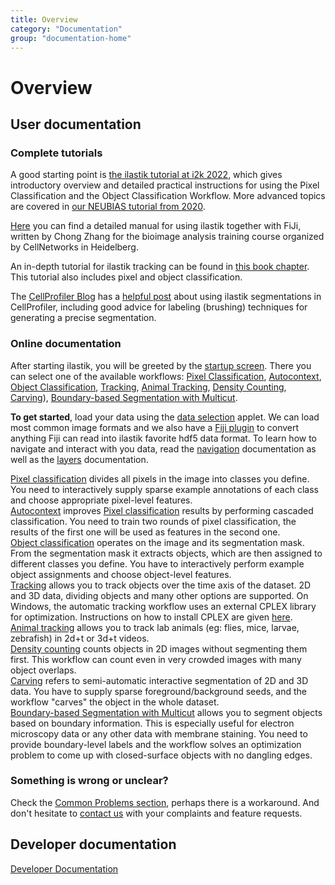 ```yaml
---
title: Overview
category: "Documentation"
group: "documentation-home"
---
```


# Overview

## User documentation

### Complete tutorials

A good starting point is [the ilastik tutorial at i2k 2022](https://youtu.be/F6KbJ487iiU), which gives introductory overview and detailed practical instructions for using the Pixel Classification and the Object Classification Workflow.
More advanced topics are covered in [our NEUBIAS tutorial from 2020](https://youtu.be/_ValtSLeAr0).

[Here]({{site.baseurl}}/documentation/ilastik_manual.pdf) you can find a detailed manual 
for using ilastik together with FiJi, written by Chong Zhang for the bioimage analysis
training course organized by CellNetworks in Heidelberg. 

An in-depth tutorial for ilastik tracking can be found in [this book chapter](https://hci.iwr.uni-heidelberg.de/sites/default/files/publications/files/2025823904/haubold_16_segmenting.pdf).
This tutorial also includes pixel and object classification.

The [CellProfiler Blog](https://blog.cellprofiler.org/) has a [helpful post](https://blog.cellprofiler.org/2017/01/19/cellprofiler-ilastik-superpowered-segmentation/)
about using ilastik segmentations in CellProfiler, including good advice for labeling (brushing) techniques for generating a precise segmentation.

### Online documentation
After starting ilastik, you will be greeted by the
[startup screen]({{site.baseurl}}/documentation/basics/startup.html).
There you can select one of the available workflows:
[Pixel Classification]({{site.baseurl}}/documentation/pixelclassification/pixelclassification.html),
[Autocontext]({{site.baseurl}}/documentation/autocontext/autocontext),
[Object Classification]({{site.baseurl}}/documentation/objects/objects.html),
[Tracking]({{site.baseurl}}/documentation/tracking/tracking.html),
[Animal Tracking]({{site.baseurl}}/documentation/animalTracking/animalTracking.html),
[Density Counting]({{site.baseurl}}/documentation/counting/counting.html),
[Carving]({{site.baseurl}}/documentation/carving/carving.html)),
[Boundary-based Segmentation with Multicut]({{site.baseurl}}/documentation/multicut/multicut).

**To get started**, load your data using the
[data selection]({{site.baseurl}}/documentation/basics/dataselection.html)
applet. We can load most common image formats and we also have a [Fiji plugin]({{site.baseurl}}/documentation/fiji_export/plugin) to convert anything Fiji can read into ilastik favorite hdf5 data format.
To learn how to navigate and interact with you data, read the
[navigation]({{site.baseurl}}/documentation/basics/navigation.html)
documentation as well as the
[layers]({{site.baseurl}}/documentation/basics/layers.html)
documentation.

[Pixel classification]({{site.baseurl}}/documentation/pixelclassification/pixelclassification.html) divides all pixels in the image into classes you define. You need to interactively supply sparse example annotations of each class and choose appropriate pixel-level features.  
[Autocontext]({{site.baseurl}}/documentation/autocontext/autocontext) improves [Pixel classification]({{site.baseurl}}/documentation/pixelclassification/pixelclassification.html) results by performing cascaded classification. You need to train two rounds of pixel classification, the results of the first one will be used as features in the second one.  
[Object classification]({{site.baseurl}}/documentation/objects/objects.html) operates on the image and its segmentation mask. From the segmentation mask it extracts objects, which are then assigned to different classes you define. You have to interactively perform example object assignments and choose object-level features.  
[Tracking]({{site.baseurl}}/documentation/tracking/tracking.html) allows you to track objects over the time axis of the dataset. 2D and 3D data, dividing objects and many other options are supported. On Windows, the automatic tracking workflow uses an external CPLEX library for optimization. Instructions on how to install CPLEX are given [here]({{site.baseurl}}/documentation/basics/installation.html).   
[Animal tracking]({{site.baseurl}}/documentation/animalTracking/animalTracking.html) allows you to track lab animals (eg: flies, mice, larvae, zebrafish) in 2d+t or 3d+t videos.   
[Density counting]({{site.baseurl}}/documentation/counting/counting.html) counts objects in 2D images without segmenting them first. This workflow can count even in very crowded images with many object overlaps.  
[Carving]({{site.baseurl}}/documentation/carving/carving.html) refers to semi-automatic interactive segmentation of 2D and 3D data. You have to supply sparse foreground/background seeds, and the workflow "carves" the object in the whole dataset.  
[Boundary-based Segmentation with Multicut]({{site.baseurl}}/documentation/multicut/multicut) allows you to segment objects based on boundary information. This is especially useful for electron microscopy data or any other data with membrane staining. You need to provide boundary-level labels and the workflow solves an optimization problem to come up with closed-surface objects with no dangling edges.  

### Something is wrong or unclear?
Check the [Common Problems section]({{site.baseurl}}/documentation/basics/common_problems), perhaps there is a workaround. And don't hesitate to [contact us]({{site.baseurl}}/community.html) with your complaints and feature requests.



## Developer documentation
[Developer Documentation]({{site.baseurl}}/development.html)
